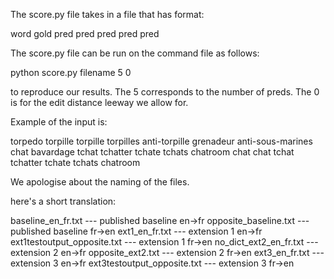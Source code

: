 The score.py file takes in a file that has format:

word gold pred pred pred pred pred

The score.py file can be run on the command file as follows:

python score.py filename 5 0

to reproduce our results. The 5 corresponds to the number of preds. The 0 is for the edit distance leeway we allow for.

Example of the input is:

torpedo torpille torpille torpilles anti-torpille grenadeur anti-sous-marines
chat bavardage tchat tchatter tchate tchats chatroom
chat chat tchat tchatter tchate tchats chatroom

We apologise about the naming of the files.

here's a short translation:

baseline_en_fr.txt --- published baseline en->fr
opposite_baseline.txt --- published baseline fr->en
ext1_en_fr.txt --- extension 1 en->fr
ext1testoutput_opposite.txt --- extension 1 fr->en
no_dict_ext2_en_fr.txt --- extension 2 en->fr
opposite_ext2.txt --- extension 2 fr->en
ext3_en_fr.txt --- extension 3 en->fr
ext3testoutput_opposite.txt --- extension 3 fr->en